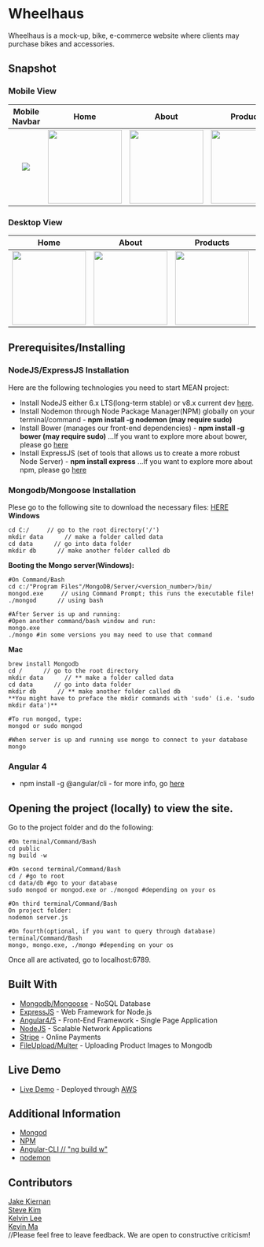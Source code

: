 # Wheelhaus

Wheelhaus is a mock-up, bike, e-commerce website where clients may purchase bikes and accessories.

## Snapshot

### Mobile View
Mobile Navbar |Home |  About | Products | Shopping Cart | Empty Cart|
:---------------:|:-----:|:------:|:---------:|:--------------:|:------------
<img src="https://user-images.githubusercontent.com/25072657/33099994-b11481ac-cec7-11e7-94f6-c379384f470a.png"> | <img src="https://user-images.githubusercontent.com/25072657/33100137-2a101602-cec8-11e7-9276-2ae6aee7ea04.png" width="150"> |<img src="https://user-images.githubusercontent.com/25072657/33100041-d43c6f50-cec7-11e7-8308-46d0351c60a0.png" width="150">|<img src="https://user-images.githubusercontent.com/25072657/33100169-446f199e-cec8-11e7-9960-feb50063df05.png" width="150"> | <img src="https://user-images.githubusercontent.com/25072657/33100220-78ea9f36-cec8-11e7-8f9b-a8e2f2c55796.png" width="150"> | <img src="https://user-images.githubusercontent.com/25072657/33100246-8bf2475a-cec8-11e7-9752-680571501325.png" width="150">

### Desktop View
Home |  About | Products | Shopping Cart | Empty Cart|
:-----:|:-------:|:---------:|:--------------:|:------------:
<img src="https://user-images.githubusercontent.com/25072657/33100328-d1155d36-cec8-11e7-818d-ab218aa6f2c9.png" width="150"> | <img src="https://user-images.githubusercontent.com/25072657/33100358-f32525fa-cec8-11e7-9b29-7851fae19d50.png" width="150"> |<img src="https://user-images.githubusercontent.com/25072657/33100424-2427388c-cec9-11e7-9160-3ae30bd15cdd.png" width="150">|<img src="https://user-images.githubusercontent.com/25072657/33100448-45d5b738-cec9-11e7-9307-fbb6acf05a87.png" width="150"> | <img src="https://user-images.githubusercontent.com/25072657/33100502-785db606-cec9-11e7-8d9b-d10434af4c4f.png" width="150"> 

## Prerequisites/Installing

### NodeJS/ExpressJS Installation
Here are the following technologies you need to start MEAN project:
* Install NodeJS either 6.x LTS(long-term stable) or v8.x current dev [here](https://nodejs.org/).
* Install Nodemon through Node Package Manager(NPM) globally on your terminal/command - **npm install -g nodemon (may require sudo)**
* Install Bower (manages our front-end dependencies) - **npm install -g bower (may require sudo)**
...If you want to explore more about bower, please go [here](http://bower.io)
* Install ExpressJS (set of tools that allows us to create a more robust Node Server) - **npm install express**
...If you want to explore more about npm, please go [here](https://docs.npmjs.com/cli/npm)

### Mongodb/Mongoose Installation

Plese go to the following site to download the necessary files: [HERE](https://www.mongodb.com/download-center#community)
**Windows**
```
cd C:/     // go to the root directory('/')
mkdir data      // make a folder called data
cd data      // go into data folder
mkdir db      // make another folder called db
```
**Booting the Mongo server(Windows):**
```
#On Command/Bash
cd c:/"Program Files"/MongoDB/Server/<version_number>/bin/
mongod.exe     // using Command Prompt; this runs the executable file!
./mongod      // using bash

#After Server is up and running:
#Open another command/bash window and run:
mongo.exe
./mongo #in some versions you may need to use that command
```
**Mac**
```
brew install Mongodb
cd /      // go to the root directory
mkdir data      // ** make a folder called data
cd data      // go into data folder
mkdir db      // ** make another folder called db
**You might have to preface the mkdir commands with 'sudo' (i.e. 'sudo mkdir data')**

#To run mongod, type:
mongod or sudo mongod

#When server is up and running use mongo to connect to your database
mongo
```

### Angular 4

* npm install -g @angular/cli - for more info, go [here](https://github.com/angular/angular-cli#generating-and-serving-an-angular-project-via-a-development-server)


## Opening the project (locally) to view the site.

Go to the project folder and do the following:

```
#On terminal/Command/Bash
cd public
ng build -w

#On second terminal/Command/Bash
cd / #go to root
cd data/db #go to your database
sudo mongod or mongod.exe or ./mongod #depending on your os

#On third terminal/Command/Bash
On project folder:
nodemon server.js

#On fourth(optional, if you want to query through database) terminal/Command/Bash
mongo, mongo.exe, ./mongo #depending on your os

```

Once all are activated, go to localhost:6789.

## Built With

* [Mongodb/Mongoose](https://www.mongodb.com/) - NoSQL Database
* [ExpressJS](https://expressjs.com/) - Web Framework for Node.js
* [Angular4/5](https://angular.io/) - Front-End Framework - Single Page Application 
* [NodeJS](https://nodejs.org/en/) - Scalable Network Applications
* [Stripe](https://stripe.com/) - Online Payments
* [FileUpload/Multer](https://scotch.io/tutorials/express-file-uploads-with-multer) - Uploading Product Images to Mongodb

## Live Demo

* [Live Demo](http://54.146.235.215/) - Deployed through [AWS](https://aws.amazon.com/)


## Additional Information
- [Mongod](https://docs.mongodb.com/manual/reference/program/mongod/) </br>
- [NPM](https://docs.npmjs.com/) </br>
- [Angular-CLI // "ng build w"](https://github.com/angular/angular-cli) </br>
- [nodemon](https://github.com/remy/nodemon)


## Contributors
[Jake Kiernan](https://github.com/jakekiernan/)
</br>
[Steve Kim](https://github.com/Suykim21)
</br>
[Kelvin Lee](https://github.com/hiimkelvin)
</br>
[Kevin Ma](https://github.com/KMA91)
</br>
//Please feel free to leave feedback. We are open to constructive criticism!
